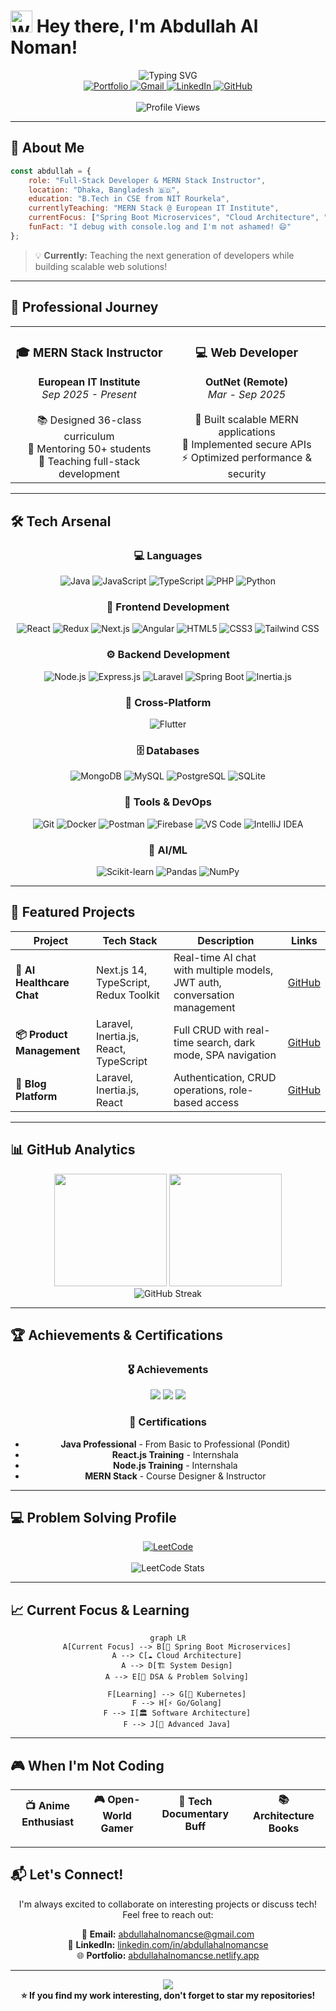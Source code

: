 # <img src="https://raw.githubusercontent.com/Tarikul-Islam-Anik/Animated-Fluent-Emojis/master/Emojis/Hand%20gestures/Waving%20Hand.png" alt="Waving Hand" width="35" height="35" /> Hey there, I'm Abdullah Al Noman!

<div align="center">
  <img src="https://readme-typing-svg.demolab.com?font=Fira+Code&size=32&duration=3000&pause=1000&color=6366F1&center=true&vCenter=true&width=600&lines=Full-Stack+Developer;MERN+Stack+Instructor;Backend+Specialist;Problem+Solver" alt="Typing SVG" />
</div>

<div align="center">
  <a href="https://abdullahalnomancse.netlify.app/">
    <img src="https://img.shields.io/badge/🌐_Portfolio-4F46E5?style=for-the-badge&logoColor=white" alt="Portfolio">
  </a>
  <a href="mailto:abdullahalnomancse@gmail.com">
    <img src="https://img.shields.io/badge/✉️_Email-EA4335?style=for-the-badge&logoColor=white" alt="Gmail">
  </a>
  <a href="https://linkedin.com/in/abdullahalnomancse">
    <img src="https://img.shields.io/badge/LinkedIn-0077B5?style=for-the-badge&logo=linkedin&logoColor=white" alt="LinkedIn">
  </a>
  <a href="https://github.com/AlNomanCSE">
    <img src="https://img.shields.io/badge/GitHub-100000?style=for-the-badge&logo=github&logoColor=white" alt="GitHub">
  </a>
</div>

<br>

<div align="center">
  <img src="https://komarev.com/ghpvc/?username=AlNomanCSE&label=Profile%20Views&color=blueviolet&style=for-the-badge" alt="Profile Views" />
</div>

---

## 🚀 About Me

```javascript
const abdullah = {
    role: "Full-Stack Developer & MERN Stack Instructor",
    location: "Dhaka, Bangladesh 🇧🇩",
    education: "B.Tech in CSE from NIT Rourkela",
    currentlyTeaching: "MERN Stack @ European IT Institute",
    currentFocus: ["Spring Boot Microservices", "Cloud Architecture", "System Design"],
    funFact: "I debug with console.log and I'm not ashamed! 😄"
};
```

> 💡 **Currently:** Teaching the next generation of developers while building scalable web solutions!

---

## 💼 Professional Journey

<table>
  <tr>
    <td align="center" width="50%">
      <h3>🎓 MERN Stack Instructor</h3>
      <b>European IT Institute</b><br>
      <i>Sep 2025 - Present</i><br><br>
      📚 Designed 36-class curriculum<br>
      👥 Mentoring 50+ students<br>
      🚀 Teaching full-stack development
    </td>
    <td align="center" width="50%">
      <h3>💻 Web Developer</h3>
      <b>OutNet (Remote)</b><br>
      <i>Mar - Sep 2025</i><br><br>
      🔧 Built scalable MERN applications<br>
      🔐 Implemented secure APIs<br>
      ⚡ Optimized performance & security
    </td>
  </tr>
</table>

---

## 🛠️ Tech Arsenal

<div align="center">

### 💻 Languages
![Java](https://img.shields.io/badge/Java-ED8B00?style=for-the-badge&logo=openjdk&logoColor=white)
![JavaScript](https://img.shields.io/badge/JavaScript-F7DF1E?style=for-the-badge&logo=javascript&logoColor=black)
![TypeScript](https://img.shields.io/badge/TypeScript-007ACC?style=for-the-badge&logo=typescript&logoColor=white)
![PHP](https://img.shields.io/badge/PHP-777BB4?style=for-the-badge&logo=php&logoColor=white)
![Python](https://img.shields.io/badge/Python-3776AB?style=for-the-badge&logo=python&logoColor=white)

### 🎨 Frontend Development
![React](https://img.shields.io/badge/React-20232A?style=for-the-badge&logo=react&logoColor=61DAFB)
![Redux](https://img.shields.io/badge/Redux-593D88?style=for-the-badge&logo=redux&logoColor=white)
![Next.js](https://img.shields.io/badge/Next.js-000000?style=for-the-badge&logo=next.js&logoColor=white)
![Angular](https://img.shields.io/badge/Angular-DD0031?style=for-the-badge&logo=angular&logoColor=white)
![HTML5](https://img.shields.io/badge/HTML5-E34F26?style=for-the-badge&logo=html5&logoColor=white)
![CSS3](https://img.shields.io/badge/CSS3-1572B6?style=for-the-badge&logo=css3&logoColor=white)
![Tailwind CSS](https://img.shields.io/badge/Tailwind_CSS-38B2AC?style=for-the-badge&logo=tailwind-css&logoColor=white)

### ⚙️ Backend Development
![Node.js](https://img.shields.io/badge/Node.js-339933?style=for-the-badge&logo=node.js&logoColor=white)
![Express.js](https://img.shields.io/badge/Express.js-404D59?style=for-the-badge)
![Laravel](https://img.shields.io/badge/Laravel-FF2D20?style=for-the-badge&logo=laravel&logoColor=white)
![Spring Boot](https://img.shields.io/badge/Spring_Boot-6DB33F?style=for-the-badge&logo=spring-boot&logoColor=white)
![Inertia.js](https://img.shields.io/badge/Inertia.js-5A67D8?style=for-the-badge)

### 📱 Cross-Platform
![Flutter](https://img.shields.io/badge/Flutter-02569B?style=for-the-badge&logo=flutter&logoColor=white)

### 🗄️ Databases
![MongoDB](https://img.shields.io/badge/MongoDB-47A248?style=for-the-badge&logo=mongodb&logoColor=white)
![MySQL](https://img.shields.io/badge/MySQL-4479A1?style=for-the-badge&logo=mysql&logoColor=white)
![PostgreSQL](https://img.shields.io/badge/PostgreSQL-316192?style=for-the-badge&logo=postgresql&logoColor=white)
![SQLite](https://img.shields.io/badge/SQLite-07405E?style=for-the-badge&logo=sqlite&logoColor=white)

### 🔧 Tools & DevOps
![Git](https://img.shields.io/badge/Git-F05032?style=for-the-badge&logo=git&logoColor=white)
![Docker](https://img.shields.io/badge/Docker-2496ED?style=for-the-badge&logo=docker&logoColor=white)
![Postman](https://img.shields.io/badge/Postman-FF6C37?style=for-the-badge&logo=postman&logoColor=white)
![Firebase](https://img.shields.io/badge/Firebase-FFCA28?style=for-the-badge&logo=firebase&logoColor=black)
![VS Code](https://img.shields.io/badge/VS_Code-007ACC?style=for-the-badge&logo=visual-studio-code&logoColor=white)
![IntelliJ IDEA](https://img.shields.io/badge/IntelliJ_IDEA-000000?style=for-the-badge&logo=intellij-idea&logoColor=white)

### 🤖 AI/ML
![Scikit-learn](https://img.shields.io/badge/Scikit--learn-F7931E?style=for-the-badge&logo=scikit-learn&logoColor=white)
![Pandas](https://img.shields.io/badge/Pandas-150458?style=for-the-badge&logo=pandas&logoColor=white)
![NumPy](https://img.shields.io/badge/NumPy-013243?style=for-the-badge&logo=numpy&logoColor=white)

</div>

---

## 🎯 Featured Projects

<div align="center">
  
| Project | Tech Stack | Description | Links |
|---------|------------|-------------|-------|
| **🏥 AI Healthcare Chat** | Next.js 14, TypeScript, Redux Toolkit | Real-time AI chat with multiple models, JWT auth, conversation management | [GitHub](https://github.com/AlNomanCSE/ai-healthcare-chat) |
| **📦 Product Management** | Laravel, Inertia.js, React, TypeScript | Full CRUD with real-time search, dark mode, SPA navigation | [GitHub](https://github.com/AlNomanCSE/laravel-product-management) |
| **📝 Blog Platform** | Laravel, Inertia.js, React | Authentication, CRUD operations, role-based access | [GitHub](https://github.com/AlNomanCSE/laravel-blog) |

</div>

---

## 📊 GitHub Analytics

<div align="center">
  <img height="180em" src="https://github-readme-stats.vercel.app/api?username=AlNomanCSE&show_icons=true&theme=tokyonight&include_all_commits=true&count_private=true"/>
  <img height="180em" src="https://github-readme-stats.vercel.app/api/top-langs/?username=AlNomanCSE&layout=compact&langs_count=8&theme=tokyonight"/>
</div>

<div align="center">
  <img src="https://github-readme-streak-stats.herokuapp.com/?user=AlNomanCSE&theme=tokyonight" alt="GitHub Streak" />
</div>

---

## 🏆 Achievements & Certifications

<div align="center">

### 🎖️ Achievements
![](https://img.shields.io/badge/🏅_First_Class_Honours-B.Tech_CSE-gold?style=for-the-badge)
![](https://img.shields.io/badge/🌟_ICCR_Scholarship-2018--19-blue?style=for-the-badge)
![](https://img.shields.io/badge/🏎️_Black_Mamba_Racing-Management_Team-red?style=for-the-badge)

### 📜 Certifications
- **Java Professional** - From Basic to Professional (Pondit)
- **React.js Training** - Internshala
- **Node.js Training** - Internshala
- **MERN Stack** - Course Designer & Instructor

</div>

---

## 💻 Problem Solving Profile

<div align="center">
  <a href="https://leetcode.com/AlNomanCSE">
    <img src="https://img.shields.io/badge/LeetCode-50+_Problems-FFA116?style=for-the-badge&logo=leetcode&logoColor=white" alt="LeetCode"/>
  </a>
  <br><br>
  <img src="https://leetcard.jacoblin.cool/AlNomanCSE?theme=dark&font=source_code_pro&ext=contest" alt="LeetCode Stats"/>
</div>

---

## 📈 Current Focus & Learning

<div align="center">

```mermaid
graph LR
    A[Current Focus] --> B[🚀 Spring Boot Microservices]
    A --> C[☁️ Cloud Architecture]
    A --> D[🏗️ System Design]
    A --> E[🎯 DSA & Problem Solving]
    
    F[Learning] --> G[🔧 Kubernetes]
    F --> H[⚡ Go/Golang]
    F --> I[🏛️ Software Architecture]
    F --> J[🤖 Advanced Java]
```

</div>

---

## 🎮 When I'm Not Coding

<div align="center">

| 📺 Anime Enthusiast | 🎮 Open-World Gamer | 🍿 Tech Documentary Buff | 📚 Architecture Books |
|---------------------|---------------------|-------------------------|----------------------|

</div>

---

## 📬 Let's Connect!

<div align="center">
  
I'm always excited to collaborate on interesting projects or discuss tech! Feel free to reach out:

📧 **Email:** abdullahalnomancse@gmail.com  
💼 **LinkedIn:** [linkedin.com/in/abdullahalnomancse](https://linkedin.com/in/abdullahalnomancse)  
🌐 **Portfolio:** [abdullahalnomancse.netlify.app](https://abdullahalnomancse.netlify.app/)  

</div>

---

<div align="center">
  <img src="https://capsule-render.vercel.app/api?type=waving&color=gradient&customColorList=6,11,20&height=150&section=footer&text=Thanks%20for%20visiting!&fontSize=40&fontColor=fff&animation=twinkling&fontAlignY=65" />
</div>

<div align="center">
  <b>⭐ If you find my work interesting, don't forget to star my repositories!</b>
</div>
